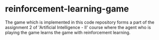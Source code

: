 # reinforcement-learning-game
The game which is implemented in this code repository forms a part of the assignment 2 of 'Artificial Intelligence - II' course where the agent who is playing the game learns the game with reinforcement learning.
